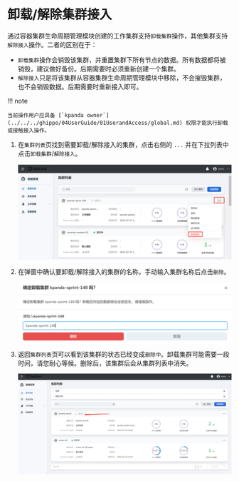 # 卸载/解除集群接入

通过容器集群生命周期管理模块创建的工作集群支持`卸载集群`操作，其他集群支持`解除接入`操作。二者的区别在于：

- `卸载集群`操作会销毁该集群，并重置集群下所有节点的数据。所有数据都将被销毁，建议做好备份。后期需要时必须重新创建一个集群。
- `解除接入`只是将该集群从容器集群生命周期管理模块中移除，不会摧毁集群，也不会销毁数据。后期需要时重新接入即可。

!!! note

    当前操作用户应具备 [`kpanda owner`](../../../ghippo/04UserGuide/01UserandAccess/global.md) 权限才能执行卸载或接触接入操作。

1. 在`集群列表`页找到需要卸载/解除接入的集群，点击右侧的 `...` 并在下拉列表中点击`卸载集群`/`解除接入`。

    ![点击删除按钮](../../images/deletecluster01.png)

2. 在弹窗中确认要卸载/解除接入的集群的名称，手动输入集群名称后点击`删除`。

    ![确认删除](../../images/deletecluster02.png)

3. 返回`集群列表`页可以看到该集群的状态已经变成`删除中`。卸载集群可能需要一段时间，请您耐心等候。删除后，该集群后会从集群列表中消失。

    ![删除中状态](../../images/deletecluster03.png)
